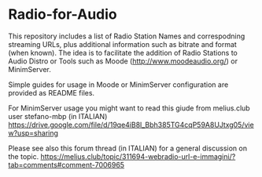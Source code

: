 # Radio-for-Audio
This repository includes a list of Radio Station Names and correspodning streaming URLs, plus additional information such as bitrate and format (when known).
The idea is to facilitate the addition of Radio Stations to Audio Distro or Tools such as Moode (http://www.moodeaudio.org/) or MinimServer.

Simple guides for usage in Moode or MinimServer configuration are provided as README files.

For MinimServer usage you might want to read this giude from melius.club user stefano-mbp (in ITALIAN)
https://drive.google.com/file/d/19qe4iB8l_Bbh385TG4cqP59A8UJtxg05/view?usp=sharing

Please see also this forum thread (in ITALIAN) for a general discussion on the topic.
https://melius.club/topic/311694-webradio-url-e-immagini/?tab=comments#comment-7006965
